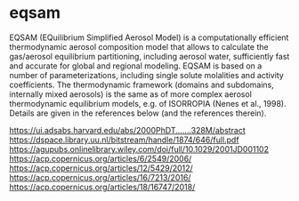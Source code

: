 # eqsam

EQSAM (EQuilibrium Simplified Aerosol Model) is a computationally efficient thermodynamic
aerosol composition model that allows to calculate the gas/aerosol equilibrium partitioning,
including aerosol water, sufficiently fast and accurate for global and regional modeling.
EQSAM is based on a number of parameterizations, including single solute molalities and activity
coefficients. The thermodynamic framework (domains and subdomains, internally mixed aerosols)
is the same as of more complex aerosol thermodynamic equilibrium models, e.g. of ISORROPIA
(Nenes et al., 1998). Details are given in the references below (and the references therein).

https://ui.adsabs.harvard.edu/abs/2000PhDT.......328M/abstract
https://dspace.library.uu.nl/bitstream/handle/1874/646/full.pdf
https://agupubs.onlinelibrary.wiley.com/doi/full/10.1029/2001JD001102
https://acp.copernicus.org/articles/6/2549/2006/
https://acp.copernicus.org/articles/12/5429/2012/
https://acp.copernicus.org/articles/16/7213/2016/
https://acp.copernicus.org/articles/18/16747/2018/

